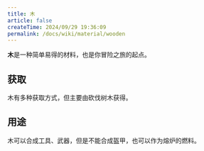 ```yaml
---
title: 木
article: false
createTime: 2024/09/29 19:36:09
permalink: /docs/wiki/material/wooden
---
```

**木**是一种简单易得的材料，也是你冒险之旅的起点。

## 获取
木有多种获取方式，但主要由砍伐树木获得。

## 用途
木可以合成工具、武器，但是不能合成盔甲，也可以作为熔炉的燃料。